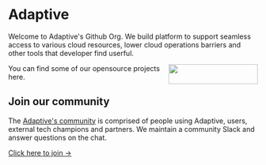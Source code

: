 # Adaptive

Welcome to Adaptive's Github Org. We build platform to support seamless access to various cloud resources, lower cloud operations barriers and other tools that developer find userful.

 <img  align="right" src="https://adaptive.live/adaptive-logo.png" data-canonical-src="https://adaptive.live/adaptive-logo.png" width="180" height="40" />
 
 You can find some of our opensource projects here.


## Join our community

The [Adaptive's community](
https://join.slack.com/t/adaptivecommunity/shared_invite/zt-1d7y61kc5-ERY7hQnFGvBQEXu9s1JcMQ) is comprised of people using Adaptive, users, external tech champions and partners. We maintain a community Slack and answer questions on the chat.

[Click here to join →](
https://join.slack.com/t/adaptivecommunity/shared_invite/zt-1d7y61kc5-ERY7hQnFGvBQEXu9s1JcMQ)

